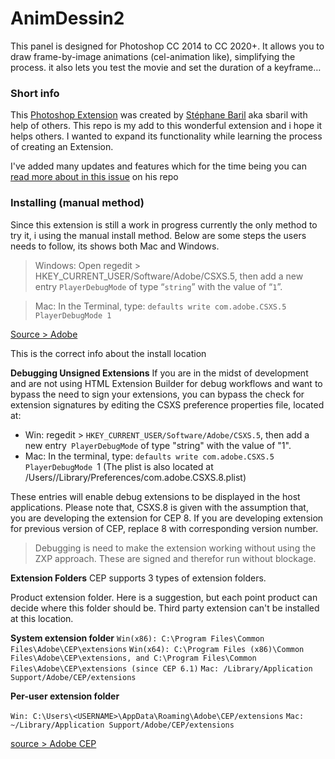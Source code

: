 # AnimDessin2
This panel is designed for Photoshop CC 2014 to CC 2020+. It allows you to draw frame-by-image animations (cel-animation like), simplifying the process. it also lets you test the movie and set the duration of a keyframe…

### Short info
This [Photoshop Extension](https://helpx.adobe.com/photoshop/kb/plug-ins-extensions-photoshop-cc.html) was created by [Stéphane Baril](https://github.com/sbaril/Photoshop-Animation) aka sbaril with help of others. This repo is my add to this wonderful extension and i hope it helps others. I wanted to expand its functionality while learning the process of creating an Extension. 

I've added many updates and features which for the time being you can [read more about in this issue](https://github.com/sbaril/Photoshop-Animation/issues/8) on his repo


### Installing (manual method)
Since this extension is still a work in progress currently the only method to try it, i using the manual install method. Below are some steps the users needs to follow, its shows both Mac and Windows.

> Windows: Open regedit > HKEY_CURRENT_USER/Software/Adobe/CSXS.5, then add a new entry `PlayerDebugMode` of type “`string`” with the value of “`1`”.

> Mac: In the Terminal, type: `defaults write com.adobe.CSXS.5 PlayerDebugMode 1`

[Source > Adobe](https://github.com/Adobe-CEP/Getting-Started-guides/tree/d85c8e861ef90bb5c3443516d45c631e9fdebd7f/Client-side%20Debugging)

This is the correct info about the install location


**Debugging Unsigned Extensions**
If you are in the midst of development and are not using HTML Extension Builder for debug workflows and want to bypass the need to sign your extensions, you can bypass the check for extension signatures by editing the CSXS preference properties file, located at:

- Win: regedit > `HKEY_CURRENT_USER/Software/Adobe/CSXS.5`, then add a new entry` PlayerDebugMode` of type "string" with the value of "1".
- Mac: In the terminal, type: `defaults write com.adobe.CSXS.5 PlayerDebugMode `1 (The plist is also located at /Users/<username>/Library/Preferences/com.adobe.CSXS.8.plist)

These entries will enable debug extensions to be displayed in the host applications. Please note that, CSXS.8 is given with the assumption that, you are developing the extension for CEP 8. If you are developing extension for previous version of CEP, replace 8 with corresponding version number.

> Debugging is need to make the extension working without using the ZXP approach. These are signed and therefor run without blockage.

**Extension Folders**
CEP supports 3 types of extension folders.

Product extension folder. Here is a suggestion, but each point product can decide where this folder should be. Third party extension can't be installed at this location.

**System extension folder**
```Win(x86): C:\Program Files\Common Files\Adobe\CEP\extensions```
```Win(x64): C:\Program Files (x86)\Common Files\Adobe\CEP\extensions, and C:\Program Files\Common Files\Adobe\CEP\extensions (since CEP 6.1)```
```Mac: /Library/Application Support/Adobe/CEP/extensions```


**Per-user extension folder**

```Win: C:\Users\<USERNAME>\AppData\Roaming\Adobe\CEP/extensions```
```Mac: ~/Library/Application Support/Adobe/CEP/extensions```

[source > Adobe CEP](https://github.com/Adobe-CEP/CEP-Resources/blob/master/CEP_8.x/Documentation/CEP%208.0%20HTML%20Extension%20Cookbook.md#extension-folders
)

